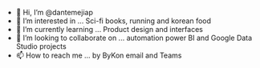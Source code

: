 - 👋 Hi, I’m @dantemejiap
- 👀 I’m interested in ... Sci-fi books, running and korean food
- 🌱 I’m currently learning ... Product design and interfaces
- 💞️ I’m looking to collaborate on ... automation power BI and Google Data Studio projects
- 📫 How to reach me ... by ByKon email and Teams
